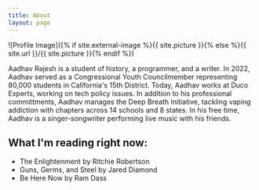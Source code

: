 ```yaml
---
title: About
layout: page
---
```

![Profile Image]({% if site.external-image %}{{ site.picture }}{% else %}{{ site.url }}/{{ site.picture }}{% endif %})

<p>Aadhav Rajesh is a student of history, a programmer, and a writer. In 2022, Aadhav served as a Congressional Youth Councilmember representing 80,000 students in California's 15th District. Today, Aadhav works at Duco Experts, working on tech policy issues. In addition to his professional committments, Aadhav manages the Deep Breath Initiative, tackling vaping addiction with chapters across 14 schools and 8 states. In his free time, Aadhav is a singer-songwriter performing live music with his friends.</p>

<h2>What I'm reading right now:</h2>

<ul>
	<li>The Enlightenment by Ritchie Robertson</li>
	<li>Guns, Germs, and Steel by Jared Diamond</li>
	<li>Be Here Now by Ram Dass</li>
</ul>
